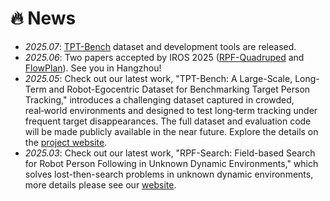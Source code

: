 # 🔥 News
- *2025.07*: [TPT-Bench]((https://medlartea.github.io/tpt-bench/)) dataset and development tools are released.
- *2025.06*: Two papers accepted by IROS 2025 ([RPF-Quadruped](https://medlartea.github.io/rpf-quadruped/) and [FlowPlan](https://instruction-following-project.github.io/)). See you in Hangzhou!
- *2025.05*: Check out our latest work, "TPT-Bench: A Large-Scale, Long-Term and Robot-Egocentric Dataset for Benchmarking Target Person Tracking," introduces a challenging dataset captured in crowded, real‑world environments and designed to test long‑term tracking under frequent target disappearances. The full dataset and evaluation code will be made publicly available in the near future. Explore the details on the [project website](https://medlartea.github.io/tpt-bench/).
- *2025.03*: Check out our latest work, "RPF-Search: Field-based Search for Robot Person Following in Unknown Dynamic Environments," which solves lost-then-search problems in unknown dynamic environments, more details please see our [website](https://medlartea.github.io/rpf-search/).